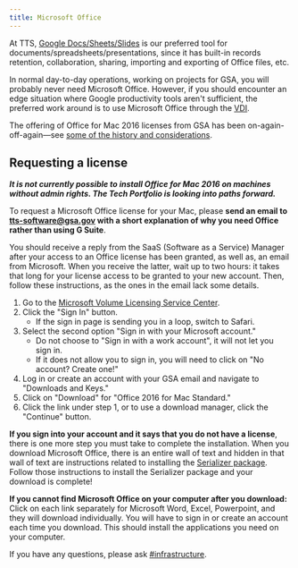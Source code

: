 ```yaml
---
title: Microsoft Office
---
```


At TTS, [Google Docs/Sheets/Slides]({{site.baseurl}}/google-drive/) is our preferred tool for documents/spreadsheets/presentations, since it has built-in records retention, collaboration, sharing, importing and exporting of Office files, etc.

In normal day-to-day operations, working on projects for GSA, you will probably never need Microsoft Office. However, if you should encounter an edge situation where Google productivity tools aren't sufficient, the preferred work around is to use Microsoft Office through the [VDI](http://vdi.anywhere.gsa.gov).

The offering of Office for Mac 2016 licenses from GSA has been on-again-off-again—see [some of the history and considerations](https://docs.google.com/document/d/1ocBJYXv-JblqKSBZYEGVPF3iSAwxtlqEcvW3p6Xd4Mg/edit).

## Requesting a license

**_It is not currently possible to install Office for Mac 2016 on machines without admin rights. The Tech Portfolio is looking into paths forward._**

To request a Microsoft Office license for your Mac, please **send an email to <tts-software@gsa.gov> with a short explanation of why you need Office rather than using G Suite**.

You should receive a reply from the SaaS (Software as a Service) Manager after your access to an Office license has been granted, as well as, an email from Microsoft. When you receive the latter, wait up to two hours: it takes that long for your license access to be granted to your new account. Then, follow these instructions, as the ones in the email lack some details.

1.  Go to the [Microsoft Volume Licensing Service Center](https://www.microsoft.com/Licensing/servicecenter/).
1.  Click the "Sign In" button.
    - If the sign in page is sending you in a loop, switch to Safari.
1.  Select the second option "Sign in with your Microsoft account."
    - Do not choose to "Sign in with a work account", it will not let you sign in.
    - If it does not allow you to sign in, you will need to click on "No account? Create one!"
1.  Log in or create an account with your GSA email and navigate to "Downloads and Keys."
1.  Click on "Download" for "Office 2016 for Mac Standard."
1.  Click the link under step 1, or to use a download manager, click the "Continue" button.

**If you sign into your account and it says that you do not have a license**, there is one more step you must take to complete the installation. When you download Microsoft Office, there is an entire wall of text and hidden in that wall of text are instructions related to installing the [Serializer package](https://drive.google.com/file/d/1oOvxzADPTrDo8yV6roOjNwTBmKFoWz0H/view?usp=sharing). Follow those instructions to install the Serializer package and your download is complete!

**If you cannot find Microsoft Office on your computer after you download:** Click on each link separately for Microsoft Word, Excel, Powerpoint, and they will download individually. You will have to sign in or create an account each time you download. This should install the applications you need on your computer.

If you have any questions, please ask [#infrastructure](https://gsa-tts.slack.com/messages/infrastructure).
